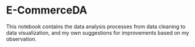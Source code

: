 # E-CommerceDA
This notebook contains the data analysis processes from data cleaning to data visualization, and my own suggestions for improvements based on my observation.
